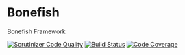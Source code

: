 Bonefish
========

Bonefish Framework

[![Scrutinizer Code Quality](https://scrutinizer-ci.com/gp/Bonefish/badges/quality-score.png?b=master&s=693986f1cc415bad30c4264b7e6c04f07444d0d0)](https://scrutinizer-ci.com/gp/Bonefish/?branch=master) [![Build Status](https://scrutinizer-ci.com/gp/Bonefish/badges/build.png?b=master&s=e31caac5cec278bebbbbfcff7efbb84017f3809c)](https://scrutinizer-ci.com/gp/Bonefish/build-status/master)  [![Code Coverage](https://scrutinizer-ci.com/gp/Bonefish/badges/coverage.png?b=master&s=28b75f049d2047f100b889b40c90838ff3c06de0)](https://scrutinizer-ci.com/gp/Bonefish/?branch=master)
